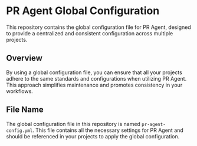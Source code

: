 # PR Agent Global Configuration

This repository contains the global configuration file for PR Agent, designed to provide a centralized and consistent configuration across multiple projects.

## Overview

By using a global configuration file, you can ensure that all your projects adhere to the same standards and configurations when utilizing PR Agent. This approach simplifies maintenance and promotes consistency in your workflows.

## File Name

The global configuration file in this repository is named `pr-agent-config.yml`. This file contains all the necessary settings for PR Agent and should be referenced in your projects to apply the global configuration.

